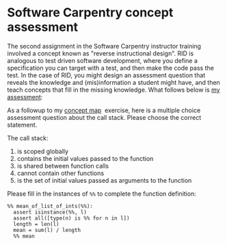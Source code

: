 # Software Carpentry concept assessment

The second assignment in the Software Carpentry instructor training involved
a concept known as "reverse instructional design". RID is analogous to test
driven software development, where you define a specification you can target
with a test, and then make the code pass the test. In the case of RID, you might
design an assessment question that reveals the knowledge and (mis)information
a student might have, and then teach concepts that fill in the missing knowledge.
What follows below is [my assessment](http://teaching.software-carpentry.org/?p=9054):

As a followup to my [concept map](http://teaching.software-carpentry.org/?p=8567) 
exercise, here is a multiple choice assessment question about the call stack.
Please choose the correct statement.

The call stack:

1. is scoped globally
2. contains the initial values passed to the function
3. is shared between function calls
4. cannot contain other functions
5. is the set of initial values passed as arguments to the function

Please fill in the instances of `%%` to complete the function definition:

    %% mean_of_list_of_ints(%%):
      assert isinstance(%%, l)
      assert all([type(n) is %% for n in l])
      length = len(l)
      mean = sum(l) / length
      %% mean
